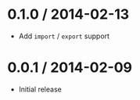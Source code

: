 
0.1.0 / 2014-02-13 
==================

 * Add `import` / `export` support

0.0.1 / 2014-02-09 
==================

 * Initial release

